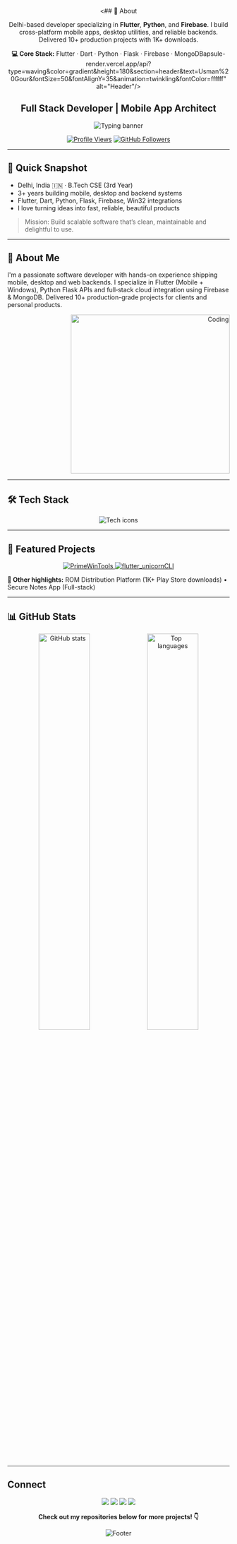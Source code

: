 <div align="center">

<## 🎯 About

Delhi-based developer specializing in **Flutter**, **Python**, and **Firebase**. I build cross-platform mobile apps, desktop utilities, and reliable backends. Delivered 10+ production projects with 1K+ downloads.

**💻 Core Stack:** Flutter · Dart · Python · Flask · Firebase · MongoDBapsule-render.vercel.app/api?type=waving&color=gradient&height=180&section=header&text=Usman%20Gour&fontSize=50&fontAlignY=35&animation=twinkling&fontColor=ffffff" alt="Header"/>

<h2> Full Stack Developer | Mobile App Architect</h2>

<img src="https://readme-typing-svg.demolab.com?font=Fira+Code&size=18&duration=3000&pause=1000&color=00D9FF&center=true&vCenter=true&width=480&lines=Flutter+%26+Python+Specialist;3%2B+Years+Experience;Mobile+%7C+Desktop+%7C+Backend;Building+Amazing+Products" alt="Typing banner" />

[![Profile Views](https://komarev.com/ghpvc/?username=thechampusman&style=for-the-badge&color=0e75b6)](https://github.com/thechampusman)
[![GitHub Followers](https://img.shields.io/github/followers/thechampusman?style=for-the-badge&logo=github)](https://github.com/thechampusman?tab=followers)

</div>

---

## 🎯 Quick Snapshot

- Delhi, India 🇮🇳 · B.Tech CSE (3rd Year)
- 3+ years building mobile, desktop and backend systems
- Flutter, Dart, Python, Flask, Firebase, Win32 integrations
- I love turning ideas into fast, reliable, beautiful products

> Mission: Build scalable software that’s clean, maintainable and delightful to use.

---

## 🧠 About Me

I'm a passionate software developer with hands-on experience shipping mobile, desktop and web backends. I specialize in Flutter (Mobile + Windows), Python Flask APIs and full‑stack cloud integration using Firebase & MongoDB. Delivered 10+ production-grade projects for clients and personal products.

<div align="right">
  <img src="https://media.giphy.com/media/SWoSkN6DxTszqIKEqv/giphy.gif" alt="Coding" width="360">
</div>

---

## 🛠️ Tech Stack

<p align="center">
  <img src="https://skillicons.dev/icons?i=dart,flutter,python,flask,firebase,mongodb,git,docker,aws&perline=9" alt="Tech icons"/>
</p>

---

## 🚀 Featured Projects

<div align="center">

<a href="https://github.com/thechampusman/PrimeWinTools">
  <img src="https://github-readme-stats.vercel.app/api/pin/?username=thechampusman&repo=PrimeWinTools&theme=tokyonight&hide_border=true&bg_color=0D1117" alt="PrimeWinTools"/>
</a>

<a href="https://github.com/thechampusman/flutter_unicornCLI">
  <img src="https://github-readme-stats.vercel.app/api/pin/?username=thechampusman&repo=flutter_unicornCLI&theme=tokyonight&hide_border=true&bg_color=0D1117" alt="flutter_unicornCLI"/>
</a>

</div>

**📱 Other highlights:** ROM Distribution Platform (1K+ Play Store downloads) • Secure Notes App (Full-stack)

---

## 📊 GitHub Stats

<p align="center">
  <img src="https://github-readme-stats.vercel.app/api?username=thechampusman&show_icons=true&theme=tokyonight&hide_border=true" width="48%" alt="GitHub stats"/>
  <img src="https://github-readme-stats.vercel.app/api/top-langs/?username=thechampusman&layout=compact&theme=tokyonight&hide_border=true" width="48%" alt="Top languages"/>
</p>

---

##  Connect

<p align="center">
  <a href="mailto:usmangourworkid@gmail.com"><img src="https://img.shields.io/badge/Gmail-D14836?style=for-the-badge&logo=gmail&logoColor=white"/></a>
  <a href="https://thechampsoftwares.netlify.app"><img src="https://img.shields.io/badge/Portfolio-FF5722?style=for-the-badge&logo=google-chrome&logoColor=white"/></a>
  <a href="https://www.linkedin.com/in/thechampusman/"><img src="https://img.shields.io/badge/LinkedIn-0077B5?style=for-the-badge&logo=linkedin&logoColor=white"/></a>
  <a href="https://github.com/thechampusman"><img src="https://img.shields.io/badge/GitHub-181717?style=for-the-badge&logo=github&logoColor=white"/></a>
</p>

<div align="center">

**Check out my repositories below for more projects! 👇**

<img src="https://capsule-render.vercel.app/api?type=waving&color=gradient&height=80&section=footer&animation=twinkling" alt="Footer"/>

</div>
